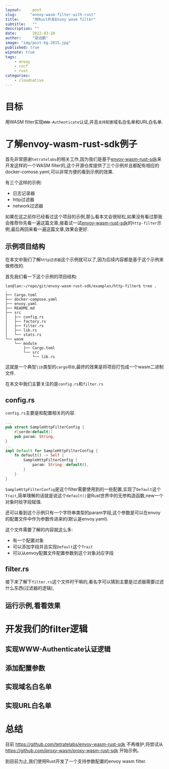 ```yaml
---
layout:     post 
slug:      "ennoy-wasm-filter-with-rust"
title:      "用Rust开发Envoy wasm filter"
subtitle:   ""
description: ""
date:       2022-03-20
author:     "梁远鹏"
image: "img/post-bg-2015.jpg"
published: true
wipnote: true
tags:
    - envoy 
    - cncf
    - rust
categories: 
    - cloudnative
---
```


# 

# 目标  

用WASM filter实现`WWW-Authenticate`认证,并且`支持配置`域名白名单和URL白名单.  

# 了解envoy-wasm-rust-sdk例子  

首先非常感谢`tetratelabs`的相关工作,因为我们是基于[envoy-wasm-rust-sdk](https://github.com/tetratelabs/envoy-wasm-rust-sdk)来开发这样的一个WASM filter的,这个开源仓库提供了三个示例并且都配有相应的docker-comose.yaml,可以非常方便的看到示例的效果.  

有三个这样的示例:

- 日志记录器
- http过滤器
- network过滤器   

如果在这之前你已经看过这个项目的示例,那么看本文会很轻松,如果没有看过那我会推荐你先看一遍这篇文章,接着试一试[envoy-wasm-rust-sdk](https://github.com/tetratelabs/envoy-wasm-rust-sdk)的`http-filter`示例,最后再回来看一遍这篇文章,效果会更好.

## 示例项目结构

在本文中我们了解`http过滤器`这个示例就可以了,因为后续内容都是基于这个示例来做修改的.  

首先我们看一下这个示例的项目结构:

```shell
lan@lan:~/repo/git/envoy-wasm-rust-sdk/examples/http-filter$ tree .
.
├── Cargo.toml
├── docker-compose.yaml
├── envoy.yaml
├── README.md
├── src
│   ├── config.rs
│   ├── factory.rs
│   ├── filter.rs
│   ├── lib.rs
│   └── stats.rs
└── wasm
    └── module
        ├── Cargo.toml
        └── src
            └── lib.rs
```

这就是一个典型`lib`类型的`cargo项目`,最终的效果是将项目打包成一个wasm二进制文件.  

在本文中我们主要关注的是`config.rs`和`filter.rs`

## config.rs

`config.rs`主要是和配置相关的内容.  

```rust
...
pub struct SampleHttpFilterConfig {
    #[serde(default)]
    pub param: String,
}
...
impl Default for SampleHttpFilterConfig {
    fn default() -> Self {
        SampleHttpFilterConfig {
            param: String::default(),
        }
    }
}
```

`SampleHttpFilterConfig`是这个filter需要使用到的一些配置,实现了`Default`这个`Trait`,简单理解的话就是说这个`default()`是Rust世界中的无参构造函数,new一个对象时给字段赋值. 

还可以看到这个示例只有一个字符串类型的param字段,这个参数是可以在envoy的配置文件中作为参数传进来的(默认是envoy.yaml).  

这个文件需要了解的内容就这么多:

- 有一个配置对象
- 可以添加字段并且实现`Default`这个`Trait`
- 可以从envoy配置文件配置参数到这个对象对应字段

## filter.rs

接下来了解下`filter.rs`这个文件时干嘛的,看名字可以猜到主要是过滤器需要过滤什么东西(过滤器的逻辑),

## 运行示例,看看效果  

# 开发我们的filter逻辑  

## 实现WWW-Authenticate认证逻辑

## 添加配置参数

## 实现域名白名单

## 实现URL白名单

# 总结

目前 https://github.com/tetratelabs/envoy-wasm-rust-sdk 不再维护,将尝试从 https://github.com/proxy-wasm/proxy-wasm-rust-sdk 开始示例。

到目前为止,我们使用Rust开发了一个支持参数配置的envoy wasm filter.
